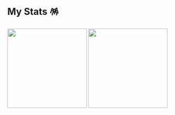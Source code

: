 ## My Stats 🪅

<a href="https://github.com/anuraghazra/github-readme-stats">
  <img height=180 align="left" src="https://github-readme-stats-git-master-preticures-projects.vercel.app/api/top-langs/?username=preticure&theme=omni&count_private=true" />
</a>
<a href="https://github.com/anuraghazra/github-readme-stats">
  <img height=180 align="left" src="https://github-readme-stats-git-master-preticures-projects.vercel.app/api?username=preticure&theme=omni&count_private=true&show_icons=true" />
</a>
